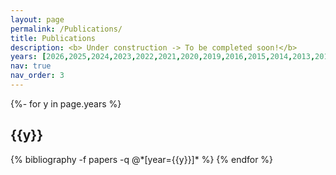```yaml
---
layout: page
permalink: /Publications/
title: Publications
description: <b> Under construction -> To be completed soon!</b>
years: [2026,2025,2024,2023,2022,2021,2020,2019,2016,2015,2014,2013,2012,2011]
nav: true
nav_order: 3
---
```

<!-- _pages/publications.md -->
<div class="publications">

{%- for y in page.years %}
  <h2 class="year">{{y}}</h2>
  {% bibliography -f papers -q @*[year={{y}}]* %}
{% endfor %}

</div>
